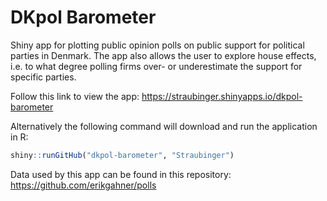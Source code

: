 # DKpol Barometer

Shiny app for plotting public opinion polls on public support for political parties in Denmark. The app also allows the user to explore house effects, i.e. to what degree polling firms over- or underestimate the support for specific parties.

Follow this link to view the app: https://straubinger.shinyapps.io/dkpol-barometer

Alternatively the following command will download and run the application in R:

``` R
shiny::runGitHub("dkpol-barometer", "Straubinger")
```

Data used by this app can be found in this repository: https://github.com/erikgahner/polls
